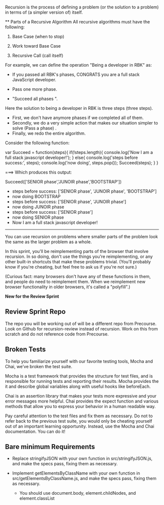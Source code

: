 Recursion is the process of defining a problem (or the solution to a problem) in terms of (a simpler version of) itself.

** Parts of a Recursive Algorithm
All recursive algorithms must have the following:

1. Base Case (when to stop)

2. Work toward Base Case

3. Recursive Call (call itself)

For example, we can define the operation "Being a developer in RBK" as:

- If you passed all RBK's phases, CONGRATS you are a full stack JavaScript developer.

- Pass one more phase.

- "Succeed all phases ".

Here the solution to being a developer in RBK is three steps (three steps).
- First, we don't have anymore phases if we completed all of them.
- Secondly, we do a very simple action that makes our situation simpler to solve (Pass a phase) .
- Finally, we redo the entire algorithm.


Consider the following function:


var Succeed = function(steps){
  if(!steps.length){
        console.log('Now I am a full stack javascript developer!');
  }
  else{
    console.log('steps before success:', steps);
    console.log('now doing', steps.pop());
      Succeed(steps);
  }
}

===> Which produces this output:

Succeed(['SENIOR phase','JUNOIR phase','BOOTSTRAP'])
-  steps before success: ['SENIOR phase', 'JUNOIR phase', 'BOOTSTRAP']
-  now doing BOOTSTRAP
-  steps before success: ['SENIOR phase', 'JUNOIR phase']
-  now doing JUNOIR phase
-  steps before success: ['SENIOR phase']
-  now doing SENIOR phase
-  Now I am a full stack javascript developer!


- - - -

You can use recursion on problems where smaller parts of the problem look the same as the larger problem as a whole.

In this sprint, you'll be reimplementing parts of the browser that involve recursion. In so doing, don't use the things 
you're reimplementing, or any other built-in shortcuts that make these problems trivial. (You'll probably know if you're cheating,
 but feel free to ask us if you're not sure.)

(Curious fact: many browsers don't have any of these functions in them, and people do need to reimplement them.
 When we reimplement new browser functionality in older browsers, it's called a "polyfill".)




**New for the Review Sprint**

## Review Sprint Repo
The repo you will be working out of will be a different repo from Precourse. Look on Github for recursion-review instead of recursion. Work on this from scratch and do not reference code from Precourse.

## Broken Tests
To help you familiarize yourself with our favorite testing tools, Mocha and Chai, we've broken the test suite.

Mocha  is a test framework that provides the structure for test files, and is responsible for running tests and reporting their results. Mocha provides the it and describe global variables along with useful hooks like beforeEach.

Chai  is an assertion library that makes your tests more expressive and your error messages more helpful. Chai provides the expect function and various methods  that allow you to express your behavior in a human readable way.

Pay careful attention to the test files and fix them as necessary. Do not to refer back to the previous test suite, you would only be cheating yourself out of an important learning opportunity. Instead, use the Mocha and Chai documentation. You can do it!




## Bare minimum Requirements

- Replace stringifyJSON with your own function in src/stringifyJSON.js, and make the specs pass, fixing them as necessary.

- Implement getElementsByClassName with your own function in src/getElementsByClassName.js, and make the specs pass, fixing them as necessary.
    * You should use document.body, element.childNodes, and element.classList


